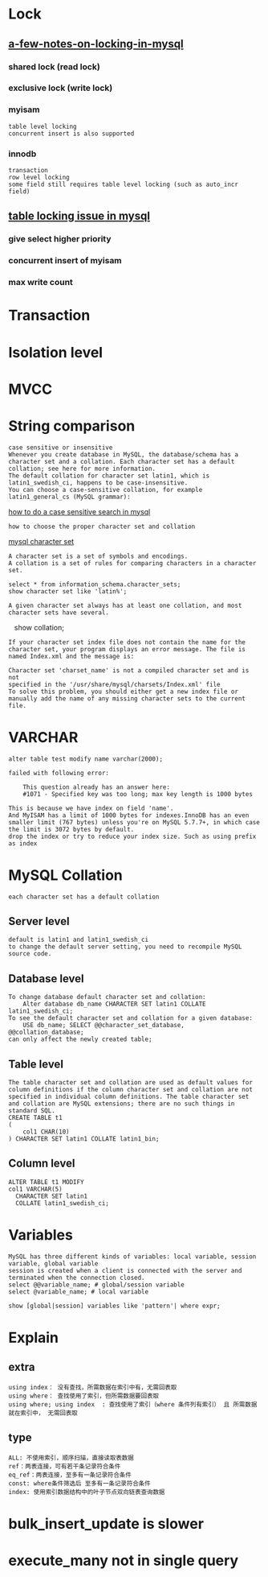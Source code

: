 # Lock

## [a-few-notes-on-locking-in-mysql](http://www.ovaistariq.net/612/a-few-notes-on-locking-in-mysql/#.WRGaSfmGO70 )
### shared lock (read lock)
### exclusive lock (write lock)

### myisam
    table level locking
    concurrent insert is also supported

### innodb
    transaction
    row level locking   
    some field still requires table level locking (such as auto_incr field)

## [table locking issue in mysql](https://dev.mysql.com/doc/refman/5.7/en/table-locking.html)
### give select higher priority
### concurrent insert of myisam
### max write count


# Transaction

# Isolation level

# MVCC



# String comparison 
    case sensitive or insensitive
    Whenever you create database in MySQL, the database/schema has a character set and a collation. Each character set has a default collation; see here for more information.
    The default collation for character set latin1, which is latin1_swedish_ci, happens to be case-insensitive.
    You can choose a case-sensitive collation, for example latin1_general_cs (MySQL grammar):
  [how to do a case sensitive search in mysql](https://dba.stackexchange.com/questions/15250/how-to-do-a-case-sensitive-search-in-where-clause)
    
    how to choose the proper character set and collation
    
  [mysql character set](https://dev.mysql.com/doc/refman/5.7/en/charset.html)
  
    A character set is a set of symbols and encodings. 
    A collation is a set of rules for comparing characters in a character set. 
    
    select * from information_schema.character_sets;
    show character set like 'latin%';
    
    A given character set always has at least one collation, and most character sets have several. 
    show collation;
    
    If your character set index file does not contain the name for the character set, your program displays an error message. The file is     named Index.xml and the message is:

    Character set 'charset_name' is not a compiled character set and is not
    specified in the '/usr/share/mysql/charsets/Index.xml' file
    To solve this problem, you should either get a new index file or manually add the name of any missing character sets to the current file.



# VARCHAR 
    alter table test modify name varchar(2000);
    
    failed with following error:
    	
        This question already has an answer here:
        #1071 - Specified key was too long; max key length is 1000 bytes 
        
    This is because we have index on field 'name'.
    And MyISAM has a limit of 1000 bytes for indexes.InnoDB has an even smaller limit (767 bytes) unless you're on MySQL 5.7.7+, in which case the limit is 3072 bytes by default.
    drop the index or try to reduce your index size. Such as using prefix as index

# MySQL Collation
    each character set has a default collation
    
## Server level
    default is latin1 and latin1_swedish_ci
    to change the default server setting, you need to recompile MySQL source code.
    
## Database level
    To change database default character set and collation:
        Alter database db_name CHARACTER SET latin1 COLLATE latin1_swedish_ci;
    To see the default character set and collation for a given database:
        USE db_name; SELECT @@character_set_database, @@collation_database;
    can only affect the newly created table;
 
## Table level
    The table character set and collation are used as default values for column definitions if the column character set and collation are not specified in individual column definitions. The table character set and collation are MySQL extensions; there are no such things in standard SQL.
    CREATE TABLE t1
    (
        col1 CHAR(10)
    ) CHARACTER SET latin1 COLLATE latin1_bin;

## Column level
    ALTER TABLE t1 MODIFY
    col1 VARCHAR(5)
      CHARACTER SET latin1
      COLLATE latin1_swedish_ci;
    


# Variables
    MySQL has three different kinds of variables: local variable, session variable, global variable
    session is created when a client is connected with the server and terminated when the connection closed.
    select @@variable_name; # global/session variable
    select @variable_name; # local variable
    
    show [global|session] variables like 'pattern'| where expr;

# Explain
## extra
    using index： 没有查找，所需数据在索引中有，无需回表取
    using where： 查找使用了索引，但所需数据要回表取
    using where; using index  : 查找使用了索引（where 条件列有索引） 且 所需数据就在索引中， 无需回表取

## type
    ALL: 不使用索引，顺序扫描，直接读取表数据
    ref：两表连接，可有若干条记录符合条件
    eq_ref：两表连接，至多有一条记录符合条件
    const: where条件筛选后 至多有一条记录符合条件
    index: 使用索引数据结构中的叶子节点双向链表查询数据

# bulk_insert_update is slower 

# execute_many not in single query
